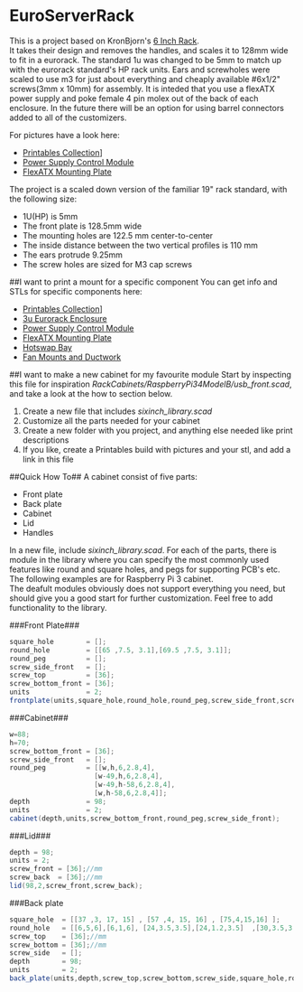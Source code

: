 # EuroServerRack

This is a project based on KronBjorn's [6 Inch Rack](https://github.com/KronBjorn/SixInchRack).  
It takes their design and removes the handles, and scales it to 128mm wide to fit in a eurorack.
The standard 1u was changed to be 5mm to match up with the eurorack standard's HP rack units. Ears and screwholes were scaled to use m3 for just about everything and cheaply available #6x1/2" screws(3mm x 10mm) for assembly.
It is inteded that you use a flexATX power supply and poke female 4 pin molex out of the back of each enclosure. In the future there will be an option for using barrel connectors added to all of the customizers.

For pictures have a look here:
 - [Printables Collection](https://www.printables.com/@Beefdip_176978/collections/1432728)]
 - [Power Supply Control Module](https://www.printables.com/model/871111-atx-power-supply-control-module-for-eurorack)
 - [FlexATX Mounting Plate](https://www.printables.com/model/871077-flex-atx-power-supply-eurorack-mount)


The project is a scaled down version of the familiar 19" rack standard, with the following size:
 - 1U(HP) is 5mm
 - The front plate is 128.5mm wide
 - The mounting holes are 122.5 mm center-to-center
 - The inside distance between the two vertical profiles is 110 mm
 - The ears protrude 9.25mm
 - The screw holes are sized for M3 cap screws

##I want to print a mount for a specific component
You can get info and STLs for specific components here:
 - [Printables Collection](https://www.printables.com/@Beefdip_176978/collections/1432728)]
 - [3u Eurorack Enclosure](https://www.printables.com/model/871019-3u-eurorack)
 - [Power Supply Control Module](https://www.printables.com/model/871111-atx-power-supply-control-module-for-eurorack)
 - [FlexATX Mounting Plate](https://www.printables.com/model/871077-flex-atx-power-supply-eurorack-mount)
 - [Hotswap Bay](https://www.printables.com/model/871097-eurorack-hotswap-bay)
 - [Fan Mounts and Ductwork](https://www.printables.com/model/871048-eurorack-fan-and-ductwork)

##I want to make a new cabinet for my favourite module
Start by inspecting this file for inspiration _RackCabinets/RaspberryPi34ModelB/usb_front.scad_, and take a look at the how to section below.

1. Create a new file that includes _sixinch_library.scad_
2. Customize all the parts needed for your cabinet
3. Create a new folder with you project, and anything else needed like print descriptions
4. If you like, create a Printables build with pictures and your stl, and add a link in this file

##Quick How To##
A cabinet consist of five parts:
- Front plate
- Back plate
- Cabinet
- Lid
- Handles

In a new file, include _sixinch_library.scad_. For each of the parts, there is module in the library where you can specify the most commonly used features like round and square holes, and pegs for supporting PCB's etc. The following examples are for Raspberry Pi 3 cabinet. <br>
The deafult modules obviously does not support everything you need, but should give you a good start for further customization. Feel free to add functionality to the library.

###Front Plate###
```java
square_hole        = [];
round_hole         = [[65 ,7.5, 3.1],[69.5 ,7.5, 3.1]];
round_peg          = [];   
screw_side_front   = [];
screw_top          = [36];
screw_bottom_front = [36];
units              = 2; 
frontplate(units,square_hole,round_hole,round_peg,screw_side_front,screw_top,screw_bottom_front);
```

###Cabinet###
```java
w=88;
h=70;
screw_bottom_front = [36];
screw_side_front   = [];
round_peg          = [[w,h,6,2.8,4],
                     [w-49,h,6,2.8,4],
                     [w-49,h-58,6,2.8,4],
                     [w,h-58,6,2.8,4]];
depth              = 98;
units              = 2;
cabinet(depth,units,screw_bottom_front,round_peg,screw_side_front);
```

###Lid###
```java
depth = 98;
units = 2;
screw_front = [36];//mm
screw_back  = [36];//mm
lid(98,2,screw_front,screw_back);        
```


###Back plate   
```java
square_hole  = [[37 ,3, 17, 15] , [57 ,4, 15, 16] , [75,4,15,16] ];
round_hole   = [[6,5,6],[6,1,6], [24,3.5,3.5],[24,1.2,3.5]  ,[30,3.5,3.5],[30,1.2,3.5]];
screw_top    = [36];//mm
screw_bottom = [36];//mm
screw_side   = [];
depth        = 98;
units        = 2;
back_plate(units,depth,screw_top,screw_bottom,screw_side,square_hole,round_hole);
```





